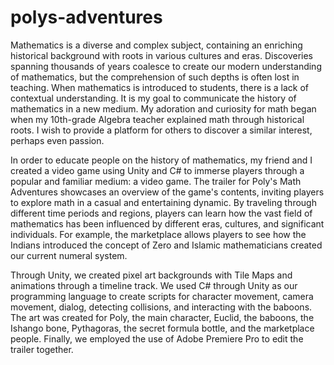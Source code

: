 # polys-adventures
Mathematics is a diverse and complex subject, containing an enriching historical background with roots in various cultures and eras. Discoveries spanning thousands of years coalesce to create our modern understanding of mathematics, but the comprehension of such depths is often lost in teaching. When mathematics is introduced to students, there is a lack of contextual understanding. It is my goal to communicate the history of mathematics in a new medium. My adoration and curiosity for math began when my 10th-grade Algebra teacher explained math through historical roots. I wish to provide a platform for others to discover a similar interest, perhaps even passion. 

In order to educate people on the history of mathematics, my friend and I created a video game using Unity and C# to immerse players through a popular and familiar medium: a video game. The trailer for Poly's Math Adventures showcases an overview of the game's contents, inviting players to explore math in a casual and entertaining dynamic. By traveling through different time periods and regions, players can learn how the vast field of mathematics has been influenced by different eras, cultures, and significant individuals. For example, the marketplace allows players to see how the Indians introduced the concept of Zero and Islamic mathematicians created our current numeral system.

Through Unity, we created pixel art backgrounds with Tile Maps and animations through a timeline track. We used C# through Unity as our programming language to create scripts for character movement, camera movement, dialog, detecting collisions, and interacting with the baboons. The art was created for Poly, the main character, Euclid, the baboons, the Ishango bone, Pythagoras, the secret formula bottle, and the marketplace people. Finally, we employed the use of Adobe Premiere Pro to edit the trailer together.
